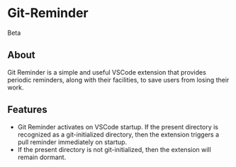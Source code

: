 # Git-Reminder
Beta

## About
Git Reminder is a simple and useful VSCode extension that provides periodic reminders, along with their facilities, to save users from losing their work.

## Features

* Git Reminder activates on VSCode startup. If the present directory is recognized as a git-initialized directory, then the extension triggers a pull reminder immediately on startup.
* If the present directory is not git-initialized, then the extension will remain dormant.
